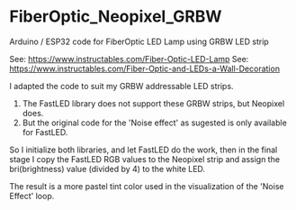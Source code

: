 # FiberOptic_Neopixel_GRBW
Arduino / ESP32 code for FiberOptic LED Lamp using GRBW LED strip

See: https://www.instructables.com/Fiber-Optic-LED-Lamp
See: https://www.instructables.com/Fiber-Optic-and-LEDs-a-Wall-Decoration

I adapted the code to suit my GRBW addressable LED strips.
1) The FastLED library does not support these GRBW strips, but Neopixel does.
2) But the original code for the 'Noise effect' as sugested is only available for FastLED.

So I initialize both libraries, and let FastLED do the work, then in the final stage I copy the FastLED RGB values to the Neopixel strip and assign the bri(brightness) value (divided by 4) to the white LED.

The result is a more pastel tint color used in the visualization of the 'Noise Effect' loop.
